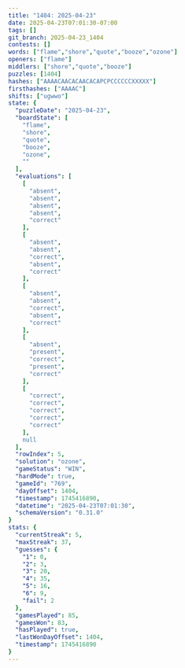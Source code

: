 ```yaml
---
title: "1404: 2025-04-23"
date: 2025-04-23T07:01:30-07:00
tags: []
git_branch: 2025-04-23_1404
contests: []
words: ["flame","shore","quote","booze","ozone"]
openers: ["flame"]
middlers: ["shore","quote","booze"]
puzzles: [1404]
hashes: ["AAAACAACACAACACAPCPCCCCCCXXXXX"]
firsthashes: ["AAAAC"]
shifts: ["ugwwo"]
state: {
  "puzzleDate": "2025-04-23",
  "boardState": [
    "flame",
    "shore",
    "quote",
    "booze",
    "ozone",
    ""
  ],
  "evaluations": [
    [
      "absent",
      "absent",
      "absent",
      "absent",
      "correct"
    ],
    [
      "absent",
      "absent",
      "correct",
      "absent",
      "correct"
    ],
    [
      "absent",
      "absent",
      "correct",
      "absent",
      "correct"
    ],
    [
      "absent",
      "present",
      "correct",
      "present",
      "correct"
    ],
    [
      "correct",
      "correct",
      "correct",
      "correct",
      "correct"
    ],
    null
  ],
  "rowIndex": 5,
  "solution": "ozone",
  "gameStatus": "WIN",
  "hardMode": true,
  "gameId": "769",
  "dayOffset": 1404,
  "timestamp": 1745416890,
  "datetime": "2025-04-23T07:01:30",
  "schemaVersion": "0.31.0"
}
stats: {
  "currentStreak": 5,
  "maxStreak": 37,
  "guesses": {
    "1": 0,
    "2": 3,
    "3": 20,
    "4": 35,
    "5": 16,
    "6": 9,
    "fail": 2
  },
  "gamesPlayed": 85,
  "gamesWon": 83,
  "hasPlayed": true,
  "lastWonDayOffset": 1404,
  "timestamp": 1745416890
}
---
```

<!-- more -->
